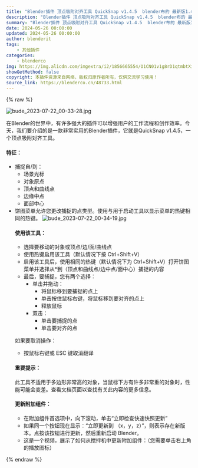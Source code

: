 ```yaml
---
title: "Blender插件 顶点吸附对齐工具 QuickSnap v1.4.5  blender布的 最新版1.4.7"
description: "Blender插件 顶点吸附对齐工具 QuickSnap v1.4.5  blender布的 最新版1.4.7"
summary: "Blender插件 顶点吸附对齐工具 QuickSnap v1.4.5  blender布的 最新版1.4.7"
date: 2024-05-26 00:00:00
updated: 2024-05-26 00:00:00
author: blenderit
tags: 
    - 其他插件
categories:
    - blenderco
img: https://img.alicdn.com/imgextra/i2/1856665554/O1CN01v1g8rD1qtmbtXiBdI_!!1856665554.jpg
showGetMethod: false
copyright: 本插件资源来自网络，版权归原作者所有，仅供交流学习使用！
source_link: https://blenderco.cn/48733.html
---
```


{% raw %}
<p><img class="aligncenter" src="https://img.alicdn.com/imgextra/i2/1856665554/O1CN01v1g8rD1qtmbtXiBdI_!!1856665554.jpg" alt="bude_2023-07-22_00-33-28.jpg"></p><p>在Blender的世界中，有许多强大的插件可以增强用户的工作流程和创作效率。今天，我们要介绍的是一款非常实用的Blender插件，它就是QuickSnap v1.4.5，一个顶点吸附对齐工具。</p><h4>特征：</h4><ul>
<li>捕捉自/到：
<ul>
<li>场景光标</li>
<li>对象原点</li>
<li>顶点和曲线点</li>
<li>边缘中点</li>
<li>面部中心</li>
</ul>
</li>
<li>饼图菜单允许您更改捕捉的点类型。使用与用于启动工具以显示菜单的热键相同的热键。 <img src="https://img.alicdn.com/imgextra/i3/1856665554/O1CN01CJmCqN1qtmbunqofn_!!1856665554.jpg" alt="bude_2023-07-22_00-34-19.jpg"><br>
<h4>使用该工具：</h4>
<ul>
<li>选择要移动的对象或顶点/边/面/曲线点</li>
<li>使用热键启用该工具（默认情况下按 Ctrl+Shift+V）</li>
<li>启用该工具后，使用相同的热键（默认情况下为 Ctrl+Shift+V）打开饼图菜单并选择从*到（顶点和曲线点/边中点/面中心）捕捉的内容</li>
<li>最后，要捕捉，您有两个选择：
<ul>
<li>单击并拖动：
<ul>
<li>将鼠标移到要捕捉的点上</li>
<li>单击按住鼠标右键，将鼠标移到要对齐的点上</li>
<li>释放鼠标</li>
</ul>
</li>
<li>双击：
<ul>
<li>单击要捕捉的点</li>
<li>单击要对齐的点</li>
</ul>
</li>
</ul>
</li>
</ul>
<p>如果要取消操作：</p>
<ul>
<li>按鼠标右键或 ESC 键取消翻译</li>
</ul>
<h4>重要提示：</h4>
<p>此工具不适用于多边形非常高的对象，当鼠标下方有许多非常重的对象时，性能可能会变差。查看文档页面以查找有关此内容的更多信息。</p>
<h4>更新附加组件：</h4>
<ul>
<li>在附加组件首选项中，向下滚动，单击“立即检查快速快照更新”</li>
<li>如果同一个按钮现在显示：“立即更新到 （x，y，z）”，则表示存在新版本。点按该按钮进行更新，然后重新启动 Blender。</li>
<li>这是一个视频，展示了如何从搅拌机中更新附加组件：（您需要单击右上角的播放图标）</li>
</ul>
</li>
</ul>
<div style="display: none">blenderco</div>
{% endraw %}